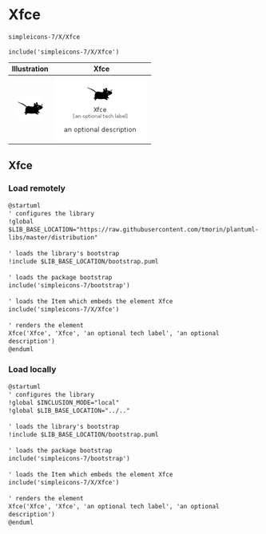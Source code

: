 # Xfce


```text
simpleicons-7/X/Xfce
```

```text
include('simpleicons-7/X/Xfce')
```



| Illustration | Xfce |
| :---: | :---: |
| ![illustration for Illustration](../../simpleicons-7/X/Xfce.png) | ![illustration for Xfce](../../simpleicons-7/X/Xfce.Local.png) |




## Xfce

### Load remotely
```plantuml
@startuml
' configures the library
!global $LIB_BASE_LOCATION="https://raw.githubusercontent.com/tmorin/plantuml-libs/master/distribution"

' loads the library's bootstrap
!include $LIB_BASE_LOCATION/bootstrap.puml

' loads the package bootstrap
include('simpleicons-7/bootstrap')

' loads the Item which embeds the element Xfce
include('simpleicons-7/X/Xfce')

' renders the element
Xfce('Xfce', 'Xfce', 'an optional tech label', 'an optional description')
@enduml
```

### Load locally
```plantuml
@startuml
' configures the library
!global $INCLUSION_MODE="local"
!global $LIB_BASE_LOCATION="../.."

' loads the library's bootstrap
!include $LIB_BASE_LOCATION/bootstrap.puml

' loads the package bootstrap
include('simpleicons-7/bootstrap')

' loads the Item which embeds the element Xfce
include('simpleicons-7/X/Xfce')

' renders the element
Xfce('Xfce', 'Xfce', 'an optional tech label', 'an optional description')
@enduml
```

